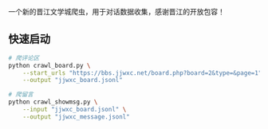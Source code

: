 一个新的晋江文学城爬虫，用于对话数据收集，感谢晋江的开放包容！


## 快速启动

```bash
# 爬评论区
python crawl_board.py \
    --start_urls "https://bbs.jjwxc.net/board.php?board=2&type=&page=1" \
    --output "jjwxc_board.jsonl"

# 爬留言
python crawl_showmsg.py \
    --input "jjwxc_board.jsonl" \
    --output "jjwxc_message.jsonl"
```
